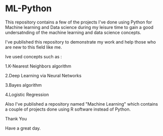 # ML-Python

This repository contains a few of the projects I've done using Python for Machine learning and Data science during my leisure time to gain a good undersatnding of the machine learning and data science concepts.

I've published this repository to demonstrate my work and help those who are new to this field like me.

Ive used concepts such as :

1.K-Nearest Neighbors algorithm

2.Deep Learning via Neural Networks

3.Bayes algorithm

4.Logistic Regression

Also I've published a repository named "Machine Learning" which contains a couple of projects done using R software instead of Python.

Thank You

Have a great day.
